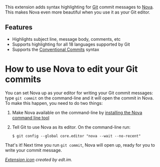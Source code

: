 This extension adds syntax highlighting for [Git](https://git-scm.com) commit messages to [Nova](https://nova.app/). This makes Nova even more beautiful when you use it as your Git editor.

## Features

- Highlights subject line, message body, comments, etc
- Supports highlighting for all 18 languages supported by Git
- Supports the [Conventional Commits](https://www.conventionalcommits.org/) syntax

# How to use Nova to edit your Git commits

You can set Nova up as your editor for writing your Git commit messages: type `git commit` on the command-line and it will open the commit in Nova. To make this happen, you need to do two things:

1. Make Nova available on the command-line by [installing the Nova command line tool](https://help.panic.com/nova/cli-tool/)
2. Tell Git to use Nova as its editor. On the command-line run:

   ```
   $ git config --global core.editor "nova --wait --no-recent"
   ```

That's it! Next time you run `git commit`, Nova will open up, ready for you to write your commit message.

_[Extension icon](https://www.flaticon.com/free-icons/commit-git) created by edt.im._
